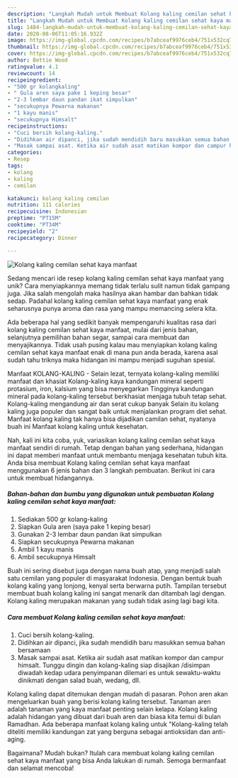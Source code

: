 ```yaml
---
description: "Langkah Mudah untuk Membuat Kolang kaling cemilan sehat kaya manfaat yang Menggugah Selera"
title: "Langkah Mudah untuk Membuat Kolang kaling cemilan sehat kaya manfaat yang Menggugah Selera"
slug: 1484-langkah-mudah-untuk-membuat-kolang-kaling-cemilan-sehat-kaya-manfaat-yang-menggugah-selera
date: 2020-08-06T11:05:16.932Z
image: https://img-global.cpcdn.com/recipes/b7abceaf9976ceb4/751x532cq70/kolang-kaling-cemilan-sehat-kaya-manfaat-foto-resep-utama.jpg
thumbnail: https://img-global.cpcdn.com/recipes/b7abceaf9976ceb4/751x532cq70/kolang-kaling-cemilan-sehat-kaya-manfaat-foto-resep-utama.jpg
cover: https://img-global.cpcdn.com/recipes/b7abceaf9976ceb4/751x532cq70/kolang-kaling-cemilan-sehat-kaya-manfaat-foto-resep-utama.jpg
author: Bettie Wood
ratingvalue: 4.1
reviewcount: 14
recipeingredient:
- "500 gr kolangkaling"
- " Gula aren saya pake 1 keping besar"
- "2-3 lembar daun pandan ikat simpulkan"
- "secukupnya Pewarna makanan"
- "1 kayu manis"
- "secukupnya Himsalt"
recipeinstructions:
- "Cuci bersih kolang-kaling."
- "Didihkan air dipanci, jika sudah mendidih baru masukkan semua bahan bersamaan"
- "Masak sampai asat. Ketika air sudah asat matikan kompor dan campur himsalt. Tunggu dingin dan kolang-kaling siap disajikan /disimpan diwadah kedap udara penyimpanan dilemari es untuk sewaktu-waktu dinikmati dengan salad buah, wedang, dll."
categories:
- Resep
tags:
- kolang
- kaling
- cemilan

katakunci: kolang kaling cemilan 
nutrition: 111 calories
recipecuisine: Indonesian
preptime: "PT15M"
cooktime: "PT34M"
recipeyield: "2"
recipecategory: Dinner

---
```



![Kolang kaling cemilan sehat kaya manfaat](https://img-global.cpcdn.com/recipes/b7abceaf9976ceb4/751x532cq70/kolang-kaling-cemilan-sehat-kaya-manfaat-foto-resep-utama.jpg)

Sedang mencari ide resep kolang kaling cemilan sehat kaya manfaat yang unik? Cara menyiapkannya memang tidak terlalu sulit namun tidak gampang juga. Jika salah mengolah maka hasilnya akan hambar dan bahkan tidak sedap. Padahal kolang kaling cemilan sehat kaya manfaat yang enak seharusnya punya aroma dan rasa yang mampu memancing selera kita.

Ada beberapa hal yang sedikit banyak mempengaruhi kualitas rasa dari kolang kaling cemilan sehat kaya manfaat, mulai dari jenis bahan, selanjutnya pemilihan bahan segar, sampai cara membuat dan menyajikannya. Tidak usah pusing kalau mau menyiapkan kolang kaling cemilan sehat kaya manfaat enak di mana pun anda berada, karena asal sudah tahu triknya maka hidangan ini mampu menjadi suguhan spesial.

Manfaat KOLANG-KALING - Selain lezat, ternyata kolang-kaling memiliki manfaat dan khasiat Kolang-kaling kaya kandungan mineral seperti protasium, iron, kalsium yang bisa menyegarkan Tingginya kandungan mineral pada kolang-kaling tersebut berkhasiat menjaga tubuh tetap sehat. Kolang-kaling mengandung air dan serat cukup banyak Selain itu kolang kaling juga populer dan sangat baik untuk menjalankan program diet sehat. Manfaat kolang kaling tak hanya bisa dijadikan camilan sehat, nyatanya buah ini Manfaat kolang kaling untuk kesehatan.


Nah, kali ini kita coba, yuk, variasikan kolang kaling cemilan sehat kaya manfaat sendiri di rumah. Tetap dengan bahan yang sederhana, hidangan ini dapat memberi manfaat untuk membantu menjaga kesehatan tubuh kita. Anda bisa membuat Kolang kaling cemilan sehat kaya manfaat menggunakan 6 jenis bahan dan 3 langkah pembuatan. Berikut ini cara untuk membuat hidangannya.

<!--inarticleads1-->

##### Bahan-bahan dan bumbu yang digunakan untuk pembuatan Kolang kaling cemilan sehat kaya manfaat:

1. Sediakan 500 gr kolang-kaling
1. Siapkan  Gula aren (saya pake 1 keping besar)
1. Gunakan 2-3 lembar daun pandan ikat simpulkan
1. Siapkan secukupnya Pewarna makanan
1. Ambil 1 kayu manis
1. Ambil secukupnya Himsalt


Buah ini sering disebut juga dengan nama buah atap, yang menjadi salah satu cemilan yang populer di masyarakat Indonesia. Dengan bentuk buah kolang kaling yang lonjong, kenyal serta berwarna putih. Tampilan tersebut membuat buah kolang kaling ini sangat menarik dan ditambah lagi dengan. Kolang kaling merupakan makanan yang sudah tidak asing lagi bagi kita. 

<!--inarticleads2-->

##### Cara membuat Kolang kaling cemilan sehat kaya manfaat:

1. Cuci bersih kolang-kaling.
1. Didihkan air dipanci, jika sudah mendidih baru masukkan semua bahan bersamaan
1. Masak sampai asat. Ketika air sudah asat matikan kompor dan campur himsalt. Tunggu dingin dan kolang-kaling siap disajikan /disimpan diwadah kedap udara penyimpanan dilemari es untuk sewaktu-waktu dinikmati dengan salad buah, wedang, dll.


Kolang kaling dapat ditemukan dengan mudah di pasaran. Pohon aren akan mengeluarkan buah yang berisi kolang kaling tersebut. Tanaman aren adalah tanaman yang kaya manfaat penting selain kelapa. Kolang kaling adalah hidangan yang dibuat dari buah aren dan biasa kita temui di bulan Ramadhan. Ada beberapa manfaat kolang kaling untuk &#34;Kolang-kaling telah diteliti memiliki kandungan zat yang berguna sebagai antioksidan dan anti-aging. 

Bagaimana? Mudah bukan? Itulah cara membuat kolang kaling cemilan sehat kaya manfaat yang bisa Anda lakukan di rumah. Semoga bermanfaat dan selamat mencoba!
